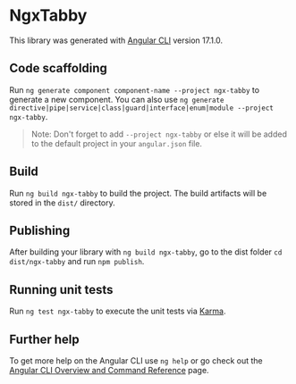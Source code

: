 # NgxTabby

This library was generated with [Angular CLI](https://github.com/angular/angular-cli) version 17.1.0.

## Code scaffolding

Run `ng generate component component-name --project ngx-tabby` to generate a new component. You can also use `ng generate directive|pipe|service|class|guard|interface|enum|module --project ngx-tabby`.
> Note: Don't forget to add `--project ngx-tabby` or else it will be added to the default project in your `angular.json` file. 

## Build

Run `ng build ngx-tabby` to build the project. The build artifacts will be stored in the `dist/` directory.

## Publishing

After building your library with `ng build ngx-tabby`, go to the dist folder `cd dist/ngx-tabby` and run `npm publish`.

## Running unit tests

Run `ng test ngx-tabby` to execute the unit tests via [Karma](https://karma-runner.github.io).

## Further help

To get more help on the Angular CLI use `ng help` or go check out the [Angular CLI Overview and Command Reference](https://angular.io/cli) page.
